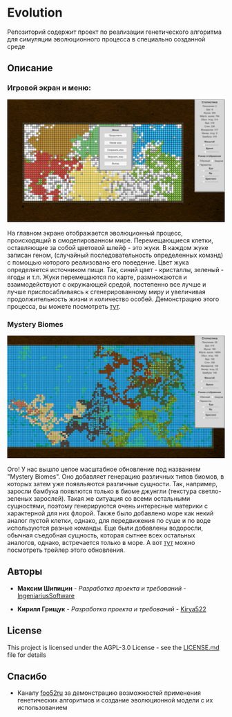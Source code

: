 # Evolution
Репозиторий содержит проект по реализации генетического алгоритма для симуляции эволюционного процесса в специально созданной среде

## Описание

### Игровой экран и меню:

![example](examples/screen.png)

  На главном экране отображается эволюционный процесс, происходящий в смоделированном мире. Перемещающиеся клетки, оставляющие за собой цветовой шлейф - это жуки. В каждом жуке записан геном, (случайный последовательность определенных команд) с помощью которого реализовано его поведение. Цвет жука определяется источником пищи. Так, синий цвет - кристаллы, зеленый - ягоды и т.п. Жуки перемещаются по карте, размножаются и взаимодействуют с окружающей средой, постепенно все лучше и лучше приспосабливаясь к сгенерированному миру и увеличивая продолжительность жизни и количество особей. Демонстрацию этого процесса, вы можете посмотреть [тут](examples/demonstration.gif).

### Mystery Biomes

![preview](examples/mystery_biomes.png)

  Ого! У нас вышло целое масштабное обновление под названием "Mystery Biomes". Оно добавляет генерацию различных типов биомов, в которых затем уже появльяются различные сущности. Так, например, заросли бамбука появлются только в биоме джунгли (текстура светло-зеленых зарослей). Такая же ситуация со всеми остальными сущностями, поэтому генерируются очень интересные материки с характерной для них флорой. Также было добавлено море как некий аналог пустой клетки, однако, для передвижения по суше и по воде используются разные команды. Еще были добавлены водоросли, обычная съедобная сущность, которая сытнее всех остальных аналогов, однако, встречается только в море. А вот [тут](https://yadi.sk/i/0F6EZsR3qM00Eg) можно посмотреть трейлер этого обновления.

## Авторы

* **Максим Шипицин** - *Разработка проекта и требований* - [ IngeniariusSoftware](https://github.com/IngeniariusSoftware)

* **Кирилл Грищук** - *Разработка проекта и требований* - [ Kirya522](https://github.com/kirya522)

## License

This project is licensed under the AGPL-3.0 License - see the [LICENSE.md](LICENSE.md) file for details

## Спасибо
- Каналу [foo52ru](https://www.youtube.com/user/foo52ru) за демонстрацию возможностей применения генетических алгоритмов и создание
эволюционной модели с их использованием
